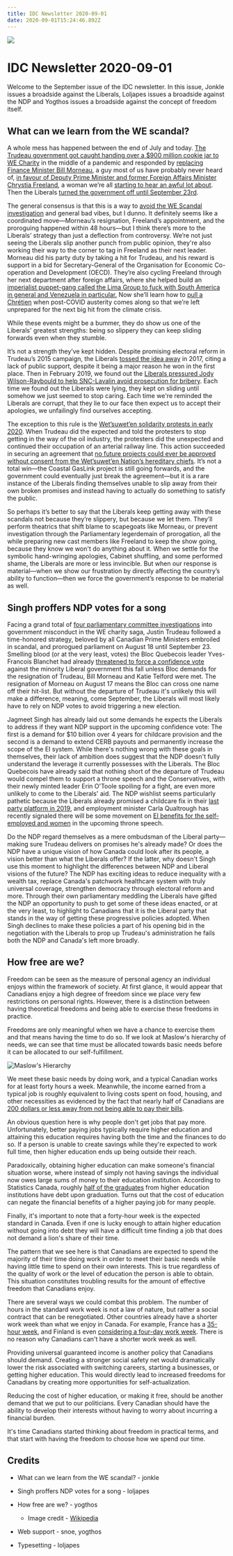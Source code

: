 ```yaml
---
title: IDC Newsletter 2020-09-01
date: 2020-09-01T15:24:46.892Z
---
```

![](/images/uploads/idc-logo.png)

# IDC Newsletter 2020-09-01

Welcome to the September issue of the IDC newsletter. In this issue, Jonkle issues a broadside against the Liberals, Loljapes issues a broadside against the NDP and Yogthos issues a broadside against the concept of freedom itself. 

## What can we learn from the WE scandal?

A whole mess has happened between the end of July and today. [The Trudeau government got caught handing over a $900 million cookie jar to WE Charity](https://www.cbc.ca/news/politics/wecharity-trudeau-mario-dion-probe-1.5637195) in the middle of a pandemic and responded by [replacing Finance Minister Bill Morneau](https://globalnews.ca/news/7282904/bill-morneau-steps-down/), a guy most of us have probably never heard of, [in favour of Deputy Prime Minister and former Foreign Affairs Minister Chrystia Freeland](https://www.cbc.ca/news/politics/trudeau-cabinet-finance-minister-1.5690404), a woman we’re all [starting to hear an awful lot about](https://globalnews.ca/news/7291527/chrystia-freeland-finance-portfolio/). Then the Liberals [turned the government off until September 23rd](https://www.cbc.ca/news/politics/liberal-government-trudeau-prorogue-government-1.5690515).

The general consensus is that this is a way to [avoid the WE Scandal investigation](https://www.theguardian.com/world/2020/aug/18/justin-trudeau-scandal-prorogue-parliament) and general bad vibes, but I dunno. It definitely seems like a coordinated move—Morneau’s resignation, Freeland’s appointment, and the proroguing happened within 48 hours—but I think there’s more to the Liberals’ strategy than just a deflection from controversy. We’re not just seeing the Liberals slip another punch from public opinion, they're also working their way to the corner to tag in Freeland as their next leader. Morneau did his party duty by taking a hit for Trudeau, and his reward is support in a bid for Secretary-General of the Organisation for Economic Co-operation and Development (OECD). They’re also cycling Freeland through her next department after foreign affairs, where she helped build an [imperialist puppet-gang called the Lima Group to fuck with South America in general and Venezuela in particular.](https://www.canada.ca/en/global-affairs/news/2019/02/lima-group-declaration-february-25-2019.html) Now she’ll learn how to [pull a Chrétien](https://canadiandimension.com/articles/view/jean-chretiens-austerity-made-canada-less-prepared-for-covid-19) when post-COVID austerity comes along so that we’re left unprepared for the next big hit from the climate crisis.

While these events might be a bummer, they do show us one of the Liberals' greatest strengths: being so slippery they can keep sliding forwards even when they stumble.

It’s not a strength they’ve kept hidden. Despite promising electoral reform in Trudeau’s 2015 campaign, the Liberals [tossed the idea away](https://www.macleans.ca/politics/ottawa/trudeau-abandons-promise-for-electoral-reform/) in 2017, citing a lack of public support, despite it being a major reason he won in the first place. Then in February 2019, we found out the [Liberals pressured Jody Wilson-Raybould to help SNC-Lavalin avoid prosecution for bribery](https://www.cnn.com/2019/03/06/americas/canada-politics-explainer/index.html). Each time we found out the Liberals were lying, they kept on sliding until somehow we just seemed to stop caring. Each time we're reminded the Liberals are corrupt, that they lie to our face then expect us to accept their apologies, we unfailingly find ourselves accepting.

The exception to this rule is the [Wet’suwet’en solidarity protests in early 2020](https://www.thestar.com/news/canada/2020/02/11/key-moments-in-the-coastal-gaslink-and-wetsuweten-conflict-a-timeline.html). When Trudeau did the expected and told the protesters to stop getting in the way of the oil industry, the protesters did the unexpected and continued their occupation of an arterial railway line. This action succeeded in securing an agreement that [no future projects could ever be approved without consent from the Wet’suwet’en Nation’s hereditary chiefs](https://ricochet.media/en/3109/landmark-agreement-recognizes-wetsuweten-hereditary-chiefs-and-sparks-protests-from-band-councils). It’s not a total win—the Coastal GasLink project is still going forwards, and the government could eventually just break the agreement—but it is a rare instance of the Liberals finding themselves unable to slip away from their own broken promises and instead having to actually do something to satisfy the public.

So perhaps it’s better to say that the Liberals keep getting away with these scandals not because they’re slippery, but because we let them. They’ll perform theatrics that shift blame to scapegoats like Morneau, or prevent investigation through the Parliamentary legerdemain of prorogation, all the while preparing new cast members like Freeland to keep the show going, because they know we won't do anything about it. When we settle for the symbolic hand-wringing apologies, Cabinet shuffling, and some performed shame, the Liberals are more or less invincible. But when our response is material—when we show our frustration by directly affecting the country’s ability to function—then we force the government’s response to be material as well.

## Singh proffers NDP votes for a song

Facing a grand total of [four parliamentary committee investigations](https://globalnews.ca/news/7283553/justin-trudeau-prorogation-coronavirus/) into government misconduct in the WE charity saga, Justin Trudeau followed a time-honored strategy, beloved by all Canadian Prime Ministers embroiled in scandal, and prorogued parliament on August 18 until September 23. Smelling blood (or at the very least, votes) the Bloc Quebecois leader Yves-Francois Blanchet had already [threatened to force a confidence vote](https://nationalpost.com/news/politics/senate-meets-to-vote-on-bill-on-wage-subsidy-disability-payments-for-covid-19) against the minority Liberal government this fall unless Bloc demands for the resignation of Trudeau, Bill Morneau and Katie Telford were met. The resignation of Morneau on August 17 means the Bloc can cross one name off their hit-list. But without the departure of Trudeau it's unlikely this will make a difference, meaning, come September, the Liberals will most likely have to rely on NDP votes to avoid triggering a new election. 

Jagmeet Singh has already laid out some demands he expects the Liberals to address if they want NDP support in the upcoming confidence vote: The first is a demand for $10 billion over 4 years for childcare provision and the second is a demand to extend CERB payouts and permanently increase the scope of the EI system. While there's nothing wrong with these goals in themselves, their lack of ambition does suggest that the NDP doesn't fully understand the leverage it currently possesses with the Liberals. The Bloc Quebecois have already said that nothing short of the departure of Trudeau would compel them to support a throne speech and the Conservatives, with their newly minted leader Erin O'Toole spoiling for a fight, are even more unlikely to come to the Liberals' aid. The NDP wishlist seems particularly pathetic because the Liberals already promised a childcare fix in their [last party platform in 2019](https://www2.liberal.ca/wp-content/uploads/sites/292/2019/09/Forward-A-real-plan-for-the-middle-class.pdf), and employment minister Carla Qualtrough has recently signaled there will be some movement on [EI benefits for the self-employed and women](https://www.cbc.ca/radio/thehouse/jagmeet-singh-tallies-up-the-price-for-ndp-to-support-fall-throne-speech-chris-hall-1.5695293) in the upcoming throne speech. 

Do the NDP regard themselves as a mere ombudsman of the Liberal party—making sure Trudeau delivers on promises he's already made? Or does the NDP have a unique vision of how Canada could look after its people, a vision better than what the Liberals offer? If the latter, why doesn't Singh use this moment to highlight the differences between NDP and Liberal visions of the future? The NDP has exciting ideas to reduce inequality with a wealth tax, replace Canada's patchwork healthcare system with truly universal coverage, strengthen democracy through electoral reform and more. Through their own parliamentary meddling the Liberals have gifted the NDP an opportunity to push to get some of these ideas enacted, or at the very least, to highlight to Canadians that it is the Liberal party that stands in the way of getting these progressive policies adopted. When Singh declines to make these policies a part of his opening bid in the negotiation with the Liberals to prop up Trudeau's administration he fails both the NDP and Canada's left more broadly.

## How free are we?

Freedom can be seen as the measure of personal agency an individual enjoys within the framework of society. At first glance, it would appear that Canadians enjoy a high degree of freedom since we place very few restrictions on personal rights. However, there is a distinction between having theoretical freedoms and being able to exercise these freedoms in practice.

Freedoms are only meaningful when we have a chance to exercise them and that means having the time to do so. If we look at Maslow's hierarchy of needs, we can see that time must be allocated towards basic needs before it can be allocated to our self-fulfillment.

![Maslow's Hierarchy](/images/uploads/maslows_hierarchy_of_needs.png)

We meet these basic needs by doing work, and a typical Canadian works for at least forty hours a week. Meanwhile, the income earned from a typical job is roughly equivalent to living costs spent on food, housing, and other necessities as evidenced by the fact that nearly half of Canadians are [200 dollars or less away from not being able to pay their bills](https://globalnews.ca/news/3434447/over-half-of-canadians-are-200-or-less-away-from-not-being-able-to-pay-bills/).

An obvious question here is why people don't get jobs that pay more. Unfortunately, better paying jobs typically require higher education and attaining this education  requires having both the time and the finances to do so. If a person is unable to create savings while they're expected to work full time, then higher education ends up being outside their reach.

Paradoxically, obtaining higher education can make someone's financial situation worse, where instead of simply not having savings the individual now owes large sums of money to their education institution. According to Statistics Canada, roughly [half of the graduates](https://www150.statcan.gc.ca/t1/tbl1/en/tv.action?pid=3710003601) from higher education institutions have debt upon graduation. Turns out that the cost of education can negate the financial benefits of a higher paying job for many people.

Finally, it's important to note that a forty-hour week is the expected standard in Canada. Even if one is lucky enough to attain higher education without going into debt they will have a difficult time finding a job that does not demand a lion's share of their time.

The pattern that we see here is that Canadians are expected to spend the majority of their time doing work in order to meet their basic needs while having little time to spend on their own interests. This is true regardless of the quality of work or the level of education the person is able to obtain. This situation constitutes troubling results for the amount of effective freedom that Canadians enjoy.

There are several ways we could combat this problem. The number of hours in the standard work week is not a law of nature, but rather a social contract that can be renegotiated. Other countries already have a shorter work week than what we enjoy in Canada. For example, France has a [35-hour week](https://en.wikipedia.org/wiki/35-hour_workweek), and Finland is even [considering a four-day work week](https://www.forbes.com/sites/jackkelly/2020/01/08/finlands-prime-ministers-aspirational-goal-of-a-six-hour-four-day-workweek-will-this-ever-happen/#38eff06d3638). There is no reason why Canadians can't have a shorter work week as well.

Providing universal guaranteed income is another policy that Canadians should demand. Creating a stronger social safety net would dramatically lower the risk associated with switching careers, starting a businesses, or getting higher education. This would directly lead to increased freedoms for Canadians by creating more opportunities for self-actualization.

Reducing the cost of higher education, or making it free, should be another demand that we put to our politicians. Every Canadian should have the ability to develop their interests without having to worry about incurring a financial burden.

It's time Canadians started thinking about freedom in practical terms, and that start with having the freedom to choose how we spend our time.

## Credits

* What can we learn from the WE scandal? - jonkle
* Singh proffers NDP votes for a song - loljapes
* How free are we? - yogthos

  * Image credit - [Wikipedia](https://en.wikipedia.org/wiki/Maslow%27s_hierarchy_of_needs#/media/File:Maslow's_Hierarchy_of_Needs2.svg)
* Web support - snoe, yogthos
* Typesetting - loljapes